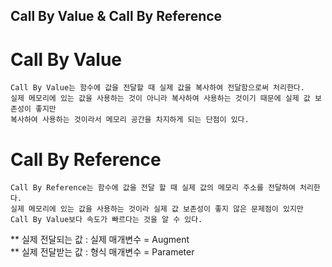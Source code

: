 Call By Value & Call By Reference
---------------------------------

# Call By Value

    Call By Value는 함수에 값을 전달할 때 실제 값을 복사하여 전달함으로써 처리한다.
    실제 메모리에 있는 값을 사용하는 것이 아니라 복사하여 사용하는 것이기 때문에 실제 값 보존성이 좋지만
    복사하여 사용하는 것이라서 메모리 공간을 차지하게 되는 단점이 있다.
    
# Call By Reference

    Call By Reference는 함수에 값을 전달 할 때 실제 값의 메모리 주소를 전달하여 처리한다.
    실제 메모리에 있는 값을 사용하는 것이라 실제 값 보존성이 좋지 않은 문제점이 있지만
    Call By Value보다 속도가 빠르다는 것을 알 수 있다.


** 실제 전달되는 값 : 실제 매개변수 = Augment   
** 실제 전달받는 값 : 형식 매개변수 = Parameter
